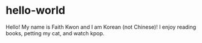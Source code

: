 # hello-world

Hello! My name is Faith Kwon and I am Korean (not Chinese)! I enjoy reading books, petting my cat, and watch kpop.

